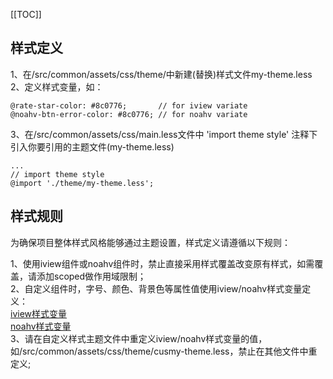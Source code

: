 [[TOC]]

## 样式定义
1、在/src/common/assets/css/theme/中新建(替换)样式文件my-theme.less    
2、定义样式变量，如：
```less
@rate-star-color: #8c0776;       // for iview variate
@noahv-btn-error-color: #8c0776; // for noahv variate
```
3、在/src/common/assets/css/main.less文件中 'import theme style' 注释下引入你要引用的主题文件(my-theme.less)
```less
...
// import theme style
@import './theme/my-theme.less';
```

## 样式规则

为确保项目整体样式风格能够通过主题设置，样式定义请遵循以下规则：

1、使用iview组件或noahv组件时，禁止直接采用样式覆盖改变原有样式，如需覆盖，请添加scoped做作用域限制；    
2、自定义组件时，字号、颜色、背景色等属性值使用iview/noahv样式变量定义：    
[iview样式变量](https://github.com/iview/iview/blob/2.0/src/styles/custom.less)    
[noahv样式变量](https://github.com/baidu/NoahV/blob/master/template/common/src/common/assets/css/theme/custom.less)    
3、请在自定义样式主题文件中重定义iview/noahv样式变量的值，如/src/common/assets/css/theme/cusmy-theme.less，禁止在其他文件中重定义;    